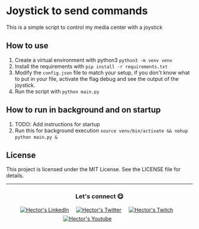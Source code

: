 # Joystick to send commands
This is a simple script to control my media center with a joystick 

## How to use
1. Create a virtual environment with python3 `python3 -m venv venv`
2. Install the requirements with `pip install -r requirements.txt`
3. Modify the `config.json` file to match your setup, if you don't know what to put in your file, activate the flag debug and see the output of the joystick.
4. Run the script with `python main.py`

## How to run in background and on startup
1. TODO: Add instructions for startup
2. Run this for background execution `source venv/bin/activate && nohup python main.py &`

## License
This project is licensed under the MIT License. See the LICENSE file for details.
<hr>

<div align="center">
<h3 align="center">Let's connect 😋</h3>
</div>
<p align="center">
<a href="https://www.linkedin.com/in/hector-pulido-17547369/" target="blank">
<img align="center" width="30px" alt="Hector's LinkedIn" src="https://www.vectorlogo.zone/logos/linkedin/linkedin-icon.svg"/></a> &nbsp; &nbsp;
<a href="https://twitter.com/Hector_Pulido_" target="blank">
<img align="center" width="30px" alt="Hector's Twitter" src="https://www.vectorlogo.zone/logos/twitter/twitter-official.svg"/></a> &nbsp; &nbsp;
<a href="https://www.twitch.tv/hector_pulido_" target="blank">
<img align="center" width="30px" alt="Hector's Twitch" src="https://www.vectorlogo.zone/logos/twitch/twitch-icon.svg"/></a> &nbsp; &nbsp;
<a href="https://www.youtube.com/channel/UCS_iMeH0P0nsIDPvBaJckOw" target="blank">
<img align="center" width="30px" alt="Hector's Youtube" src="https://www.vectorlogo.zone/logos/youtube/youtube-icon.svg"/></a> &nbsp; &nbsp;
<a href="https://pequesoft.net/" target="blank">
<img align="center" width="30px" alt="Pequesoft website" src="https://github.com/HectorPulido/HectorPulido/blob/master/img/pequesoft-favicon.png?raw=true"/></a> &nbsp; &nbsp;

